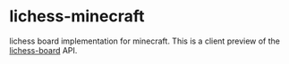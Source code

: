 # lichess-minecraft
lichess board implementation for minecraft. This is a client preview of the [lichess-board](https://github.com/LeoDog896/lichess-board) API.
